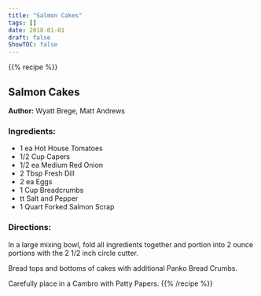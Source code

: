 ```yaml
---
title: "Salmon Cakes"
tags: []
date: 2018-01-01
draft: false
ShowTOC: false
---
```


{{% recipe %}}

## Salmon Cakes

**Author:** Wyatt Brege, Matt Andrews



### Ingredients:

-   1 ea Hot House Tomatoes
-   1/2 Cup Capers
-   1/2 ea Medium Red Onion
-   2 Tbsp Fresh Dill
-   2 ea Eggs
-   1 Cup Breadcrumbs
-   tt Salt and Pepper
-   1 Quart Forked Salmon Scrap

### Directions: 

In a large mixing bowl, fold all ingredients together and portion into 2
ounce portions with the 2 1/2 inch circle cutter.

Bread tops and bottoms of cakes with additional Panko Bread Crumbs.

Carefully place in a Cambro with Patty Papers.
{{% /recipe %}}
